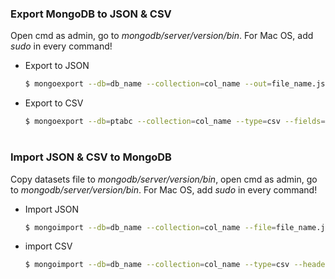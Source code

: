 
### Export MongoDB to JSON & CSV

Open cmd as admin, go to _mongodb/server/version/bin_. For Mac OS, add _sudo_ in every command!

- Export to JSON

	```bash
    $ mongoexport --db=db_name --collection=col_name --out=file_name.json
    ```

- Export to CSV

    ```bash
	$ mongoexport --db=ptabc --collection=col_name --type=csv --fields=kolom1,kolom2,kolom3 --out=file_name.csv
    ```

#

### Import JSON & CSV to MongoDB

Copy datasets file to _mongodb/server/version/bin_, open cmd as admin, go to _mongodb/server/version/bin_. For Mac OS, add _sudo_ in every command!

- Import JSON
	
    ```bash
    $ mongoimport --db=db_name --collection=col_name --file=file_name.json
    ```

- import CSV
	
    ```bash
    $ mongoimport --db=db_name --collection=col_name --type=csv --headerline --file=file_name.csv
    ```